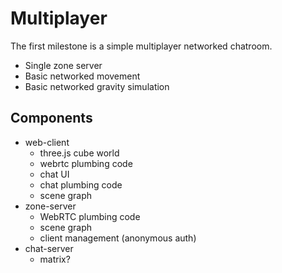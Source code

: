 # Multiplayer

The first milestone is a simple multiplayer networked chatroom. 
- Single zone server
- Basic networked movement
- Basic networked gravity simulation

## Components
- web-client
    - three.js cube world
    - webrtc plumbing code
    - chat UI
    - chat plumbing code
    - scene graph
- zone-server
    - WebRTC plumbing code
    - scene graph
    - client management (anonymous auth)
- chat-server
    - matrix?